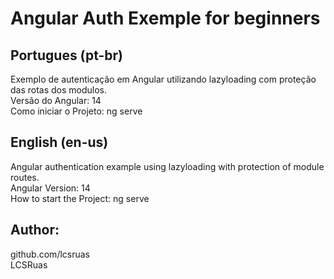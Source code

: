 # Angular Auth Exemple for beginners

## Portugues (pt-br)

Exemplo de autenticação em Angular utilizando lazyloading com proteção das rotas dos modulos.  
Versão do Angular: 14  
Como iniciar o Projeto: ng serve  

## English (en-us)

Angular authentication example using lazyloading with protection of module routes.  
Angular Version: 14  
How to start the Project: ng serve  

## Author:
github.com/lcsruas  
LCSRuas
